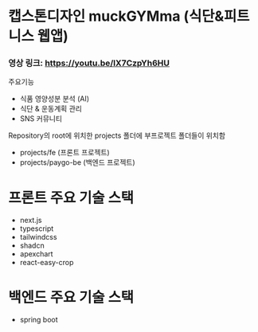 # 캡스톤디자인 muckGYMma (식단&피트니스 웹앱)
### 영상 링크: https://youtu.be/lX7CzpYh6HU

주요기능
- 식품 영양성분 분석 (AI)
- 식단 & 운동계획 관리
- SNS 커뮤니티

Repository의 root에 위치한 projects 폴더에 부프로젝트 폴더들이 위치함
- projects/fe (프론트 프로젝트)
- projects/paygo-be (백엔드 프로젝트)

# 프론트 주요 기술 스택
- next.js
- typescript
- tailwindcss
- shadcn
- apexchart
- react-easy-crop
  
# 백엔드 주요 기술 스택
- spring boot
